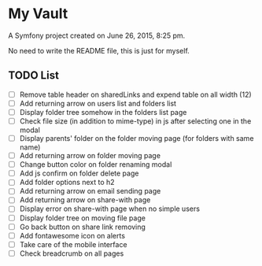 My Vault
=====

A Symfony project created on June 26, 2015, 8:25 pm.

No need to write the README file, this is just for myself.

TODO List
------
- [ ] Remove table header on sharedLinks and expend table on all width (12)
- [ ] Add returning arrow on users list and folders list
- [ ] Display folder tree somehow in the folders list page
- [ ] Check file size (in addition to mime-type) in js after selecting one in the modal
- [ ] Display parents' folder on the folder moving page (for folders with same name)
- [ ] Add returning arrow on folder moving page
- [ ] Change button color on folder renaming modal
- [ ] Add js confirm on folder delete page
- [ ] Add folder options next to h2
- [ ] Add returning arrow on email sending page
- [ ] Add returning arrow on share-with page
- [ ] Display error on share-with page when no simple users
- [ ] Display folder tree on moving file page
- [ ] Go back button on share link removing
- [ ] Add fontawesome icon on alerts
- [ ] Take care of the mobile interface
- [ ] Check breadcrumb on all pages